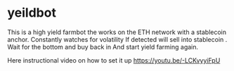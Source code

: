# yeildbot
This is a high yield farmbot the works on the
 ETH network with a stablecoin anchor. Constantly watches for volatility
If detected will sell into stablecoin . Wait for the bottom and buy back in
And start yield farming again.

Here instructional video on how to set it up
https://youtu.be/-LCKvyyiFpU
